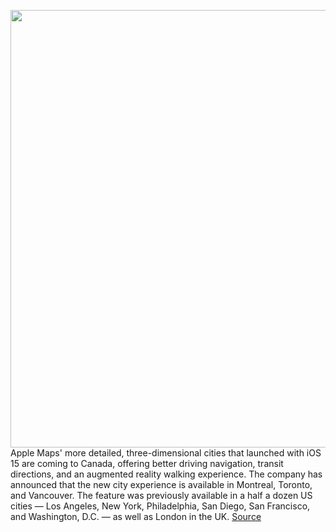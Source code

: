 <img src='https://cdn.vox-cdn.com/thumbor/Z_snGPSM0e3Ue4IC8itCSgA64r4=/0x0:2742x1828/1200x800/filters:focal(1152x695:1590x1133)/cdn.vox-cdn.com/uploads/chorus_image/image/70670437/Apple_Maps_update_2022_CA_explore_Toronto_day.0.jpg' width='700px' /><br/>
Apple Maps' more detailed, three-dimensional cities that launched with iOS 15 are coming to Canada, offering better driving navigation, transit directions, and an augmented reality walking experience. The company has announced that the new city experience is available in Montreal, Toronto, and Vancouver. The feature was previously available in a half a dozen US cities — Los Angeles, New York, Philadelphia, San Diego, San Francisco, and Washington, D.C. — as well as London in the UK.
<a href='https://www.theverge.com/2022/3/25/22995966/apple-maps-three-dimensional-detailed-cities-canada-montreal-toronto-vancouver'> Source <a/>